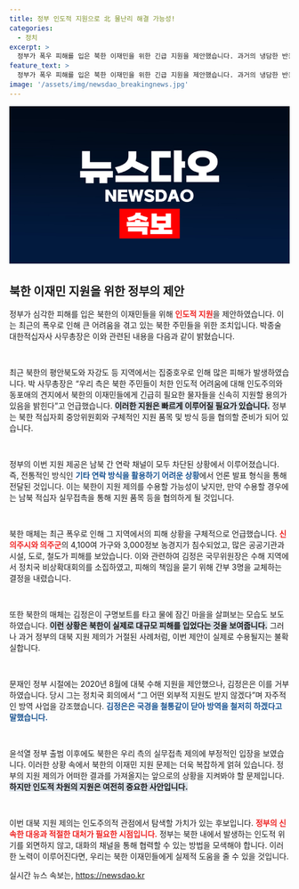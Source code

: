 ```yaml
---
title: 정부 인도적 지원으로 北 물난리 해결 가능성!
categories:
  - 정치
excerpt: >
  정부가 폭우 피해를 입은 북한 이재민을 위한 긴급 지원을 제안했습니다. 과거의 냉담한 반응에도 불구하고, 이번에는 북한이 어떻게 반응할지 주목됩니다. 남북 간 소통이 단절된 가운데, 이번 제안이 성사될 수 있을지 관심이 집중됩니다.
feature_text: >
  정부가 폭우 피해를 입은 북한 이재민을 위한 긴급 지원을 제안했습니다. 과거의 냉담한 반응에도 불구하고, 이번에는 북한이 어떻게 반응할지 주목됩니다. 남북 간 소통이 단절된 가운데, 이번 제안이 성사될 수 있을지 관심이 집중됩니다.
image: '/assets/img/newsdao_breakingnews.jpg'
---
```


<p><img src="/assets/img/newsdao_breakingnews.jpg" alt="cryptoinkorea 속보" /></p>

<h2 data-ke-size="size26">북한 이재민 지원을 위한 정부의 제안</h2>

<p>정부가 심각한 피해를 입은 북한의 이재민들을 위해 <b><span style="color: #ee2323;">인도적 지원</span></b>을 제안하였습니다. 이는 최근의 폭우로 인해 큰 어려움을 겪고 있는 북한 주민들을 위한 조치입니다. 박종술 대한적십자사 사무총장은 이와 관련된 내용을 다음과 같이 밝혔습니다. </p>

<p data-ke-size="size16">&nbsp;</p>

<p>최근 북한의 평안북도와 자강도 등 지역에서는 집중호우로 인해 많은 피해가 발생하였습니다. 박 사무총장은 “우리 측은 북한 주민들이 처한 인도적 어려움에 대해 인도주의와 동포애의 견지에서 북한의 이재민들에게 긴급히 필요한 물자들을 신속히 지원할 용의가 있음을 밝힌다”고 언급했습니다. <b><span style="background-color: #21538527;">이러한 지원은 빠르게 이루어질 필요가 있습니다.</span></b> 정부는 북한 적십자회 중앙위원회와 구체적인 지원 품목 및 방식 등을 협의할 준비가 되어 있습니다.</p>

<p data-ke-size="size16">&nbsp;</p>

<p>정부의 이번 지원 제공은 남북 간 연락 채널이 모두 차단된 상황에서 이루어졌습니다. 즉, 전통적인 방식인 <b><span style="color: #1a5490;">기타 연락 방식을 활용하기 어려운 상황</span></b>에서 언론 발표 형식을 통해 전달된 것입니다. 이는 북한이 지원 제의를 수용할 가능성이 낮지만, 만약 수용할 경우에는 남북 적십자 실무접촉을 통해 지원 품목 등을 협의하게 될 것입니다.</p>

<p data-ke-size="size16">&nbsp;</p>

<p>북한 매체는 최근 폭우로 인해 그 지역에서의 피해 상황을 구체적으로 언급했습니다. <b><span style="color: #ee2323;">신의주시와 의주군</span></b>의 4,100여 가구와 3,000정보 농경지가 침수되었고, 많은 공공기관과 시설, 도로, 철도가 피해를 보았습니다. 이와 관련하여 김정은 국무위원장은 수해 지역에서 정치국 비상확대회의를 소집하였고, 피해의 책임을 묻기 위해 간부 3명을 교체하는 결정을 내렸습니다. </p>

<p data-ke-size="size16">&nbsp;</p>

<p>또한 북한의 매체는 김정은이 구명보트를 타고 물에 잠긴 마을을 살펴보는 모습도 보도하였습니다. <b><span style="background-color: #21538527;">이런 상황은 북한이 실제로 대규모 피해를 입었다는 것을 보여줍니다.</span></b> 그러나 과거 정부의 대북 지원 제의가 거절된 사례처럼, 이번 제안이 실제로 수용될지는 불확실합니다. </p>

<p data-ke-size="size16">&nbsp;</p>

<p>문재인 정부 시절에는 2020년 8월에 대북 수해 지원을 제안했으나, 김정은은 이를 거부하였습니다. 당시 그는 정치국 회의에서 “그 어떤 외부적 지원도 받지 않겠다”며 자주적인 방역 사업을 강조했습니다. <b><span style="color: #1a5490;">김정은은 국경을 철통같이 닫아 방역을 철저히 하겠다고 말했습니다.</span></b> </p>

<p data-ke-size="size16">&nbsp;</p>

<p>윤석열 정부 출범 이후에도 북한은 우리 측의 실무접촉 제의에 부정적인 입장을 보였습니다. 이러한 상황 속에서 북한의 이재민 지원 문제는 더욱 복잡하게 얽혀 있습니다. 정부의 지원 제의가 어떠한 결과를 가져올지는 앞으로의 상황을 지켜봐야 할 문제입니다. <b><span style="background-color: #21538527;">하지만 인도적 차원의 지원은 여전히 중요한 사안입니다.</span></b> </p>

<p data-ke-size="size16">&nbsp;</p>

<p>이번 대북 지원 제의는 인도주의적 관점에서 탐색할 가치가 있는 후보입니다. <b><span style="color: #ee2323;">정부의 신속한 대응과 적절한 대처가 필요한 시점입니다.</span></b>  정부는 북한 내에서 발생하는 인도적 위기를 외면하지 않고, 대화의 채널을 통해 협력할 수 있는 방법을 모색해야 합니다. 이러한 노력이 이루어진다면, 우리는 북한 이재민들에게 실제적 도움을 줄 수 있을 것입니다.</p>
실시간 뉴스 속보는, <a href="https://newsdao.kr" rel="dofollow">https://newsdao.kr</a>


